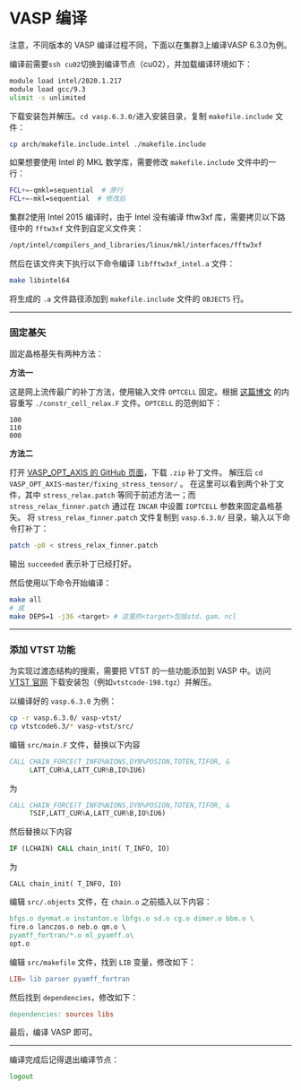 # VASP 编译

注意，不同版本的 VASP 编译过程不同，下面以在集群3上编译VASP 6.3.0为例。

编译前需要`ssh cu02`切换到编译节点（cu02），并加载编译环境如下：
```sh
module load intel/2020.1.217
module load gcc/9.3
ulimit -s unlimited
```
下载安装包并解压。`cd vasp.6.3.0/`进入安装目录，复制 `makefile.include` 文件：
```sh
cp arch/makefile.include.intel ./makefile.include
```
如果想要使用 Intel 的 MKL 数学库，需要修改 `makefile.include` 文件中的一行：
```sh
FCL+=-qmkl=sequential  # 原行
FCL+=-mkl=sequential  # 修改后
```

集群2使用 Intel 2015 编译时，由于 Intel 没有编译 fftw3xf 库，需要拷贝以下路径中的 `fftw3xf` 文件到自定义文件夹：
```sh
/opt/intel/compilers_and_libraries/linux/mkl/interfaces/fftw3xf
```
然后在该文件夹下执行以下命令编译 `libfftw3xf_intel.a` 文件：
```sh
make libintel64
```
将生成的 `.a` 文件路径添加到 `makefile.include` 文件的 `OBJECTS` 行。

---

### 固定基矢

固定晶格基矢有两种方法：

**方法一**

这是网上流传最广的补丁方法，使用输入文件 `OPTCELL` 固定。根据 [这篇博文](https://blog.shishiruqi.com//2019/05/05/constr/) 的内容重写 `./constr_cell_relax.F` 文件。`OPTCELL` 的范例如下：
```
100
110
000
```

**方法二**

打开 [VASP_OPT_AXIS 的 GitHub 页面](https://github.com/Chengcheng-Xiao/VASP_OPT_AXIS)，下载 `.zip` 补丁文件。
解压后 `cd VASP_OPT_AXIS-master/fixing_stress_tensor/` 。
在这里可以看到两个补丁文件，其中 `stress_relax.patch` 等同于前述方法一；而 `stress_relax_finner.patch` 通过在 `INCAR` 中设置 `IOPTCELL` 参数来固定晶格基矢。
将 `stress_relax_finner.patch` 文件复制到 `vasp.6.3.0/` 目录，输入以下命令打补丁：
```sh
patch -p0 < stress_relax_finner.patch
```
输出 `succeeded` 表示补丁已经打好。

然后使用以下命令开始编译：
```sh
make all
# 或
make DEPS=1 -j36 <target> # 这里的<target>包括std、gam、ncl
```

---

### 添加 VTST 功能
为实现过渡态结构的搜索，需要把 VTST 的一些功能添加到 VASP 中。访问 [VTST 官网](https://theory.cm.utexas.edu/vtsttools/download.html) 下载安装包（例如`vtstcode-198.tgz`）并解压。

以编译好的 `vasp.6.3.0` 为例：
```sh
cp -r vasp.6.3.0/ vasp-vtst/
cp vtstcode6.3/* vasp-vtst/src/
```
编辑 `src/main.F` 文件，替换以下内容
```fortran
CALL CHAIN_FORCE(T_INFO%NIONS,DYN%POSION,TOTEN,TIFOR, &
     LATT_CUR%A,LATT_CUR%B,IO%IU6)
```
为
```fortran
CALL CHAIN_FORCE(T_INFO%NIONS,DYN%POSION,TOTEN,TIFOR, &
     TSIF,LATT_CUR%A,LATT_CUR%B,IO%IU6)
```
然后替换以下内容
```fortran
IF (LCHAIN) CALL chain_init( T_INFO, IO)
```
为
```
CALL chain_init( T_INFO, IO)
```
编辑 `src/.objects` 文件，在 `chain.o` 之前插入以下内容：
```makefile
bfgs.o dynmat.o instanton.o lbfgs.o sd.o cg.o dimer.o bbm.o \
fire.o lanczos.o neb.o qm.o \
pyamff_fortran/*.o ml_pyamff.o\
opt.o 
```
编辑 `src/makefile` 文件，找到 `LIB` 变量，修改如下：
```makefile
LIB= lib parser pyamff_fortran
```
然后找到 `dependencies`，修改如下：
```makefile
dependencies: sources libs
```
最后，编译 VASP 即可。

---

编译完成后记得退出编译节点：
```sh
logout
```
